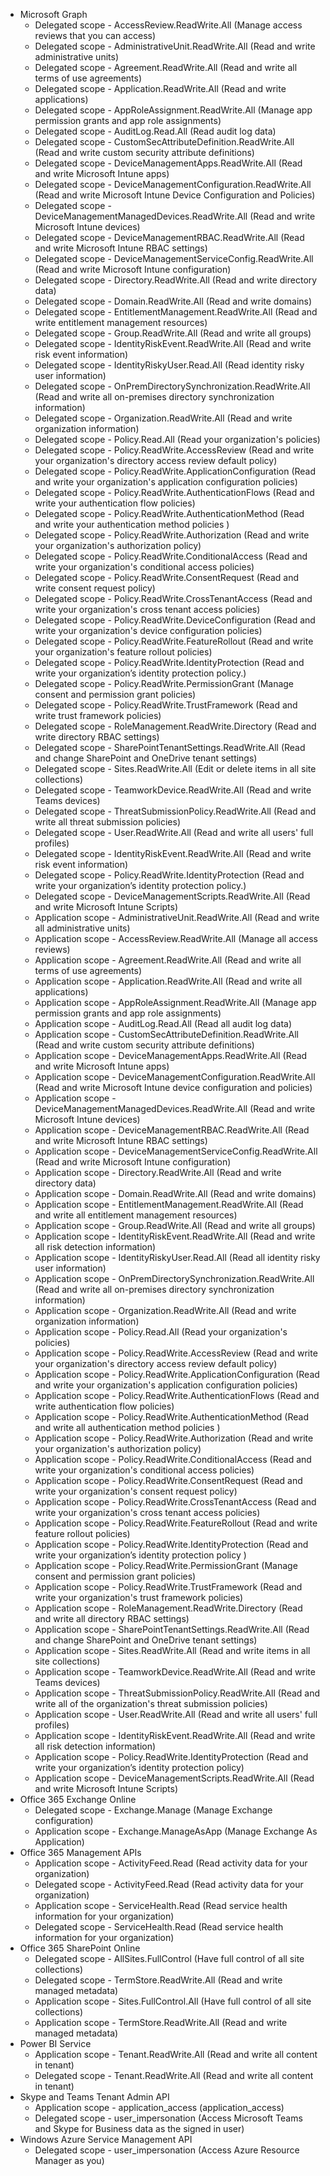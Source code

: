 - Microsoft Graph
  - Delegated scope - AccessReview.ReadWrite.All (Manage access reviews that you can access)
  - Delegated scope - AdministrativeUnit.ReadWrite.All (Read and write administrative units)
  - Delegated scope - Agreement.ReadWrite.All (Read and write all terms of use agreements)
  - Delegated scope - Application.ReadWrite.All (Read and write applications)
  - Delegated scope - AppRoleAssignment.ReadWrite.All (Manage app permission grants and app role assignments)
  - Delegated scope - AuditLog.Read.All (Read audit log data)
  - Delegated scope - CustomSecAttributeDefinition.ReadWrite.All (Read and write custom security attribute definitions)
  - Delegated scope - DeviceManagementApps.ReadWrite.All (Read and write Microsoft Intune apps)
  - Delegated scope - DeviceManagementConfiguration.ReadWrite.All (Read and write Microsoft Intune Device Configuration and Policies)
  - Delegated scope - DeviceManagementManagedDevices.ReadWrite.All (Read and write Microsoft Intune devices)
  - Delegated scope - DeviceManagementRBAC.ReadWrite.All (Read and write Microsoft Intune RBAC settings)
  - Delegated scope - DeviceManagementServiceConfig.ReadWrite.All (Read and write Microsoft Intune configuration)
  - Delegated scope - Directory.ReadWrite.All (Read and write directory data)
  - Delegated scope - Domain.ReadWrite.All (Read and write domains)
  - Delegated scope - EntitlementManagement.ReadWrite.All (Read and write entitlement management resources)
  - Delegated scope - Group.ReadWrite.All (Read and write all groups)
  - Delegated scope - IdentityRiskEvent.ReadWrite.All (Read and write risk event information)
  - Delegated scope - IdentityRiskyUser.Read.All (Read identity risky user information)
  - Delegated scope - OnPremDirectorySynchronization.ReadWrite.All (Read and write all on-premises directory synchronization information)
  - Delegated scope - Organization.ReadWrite.All (Read and write organization information)
  - Delegated scope - Policy.Read.All (Read your organization's policies)
  - Delegated scope - Policy.ReadWrite.AccessReview (Read and write your organization's directory access review default policy)
  - Delegated scope - Policy.ReadWrite.ApplicationConfiguration (Read and write your organization's application configuration policies)
  - Delegated scope - Policy.ReadWrite.AuthenticationFlows (Read and write your authentication flow policies)
  - Delegated scope - Policy.ReadWrite.AuthenticationMethod (Read and write your authentication method policies )
  - Delegated scope - Policy.ReadWrite.Authorization (Read and write your organization's authorization policy)
  - Delegated scope - Policy.ReadWrite.ConditionalAccess (Read and write your organization's conditional access policies)
  - Delegated scope - Policy.ReadWrite.ConsentRequest (Read and write consent request policy)
  - Delegated scope - Policy.ReadWrite.CrossTenantAccess (Read and write your organization's cross tenant access policies)
  - Delegated scope - Policy.ReadWrite.DeviceConfiguration (Read and write your organization's device configuration policies)
  - Delegated scope - Policy.ReadWrite.FeatureRollout (Read and write your organization's feature rollout policies)
  - Delegated scope - Policy.ReadWrite.IdentityProtection (Read and write your organization’s identity protection policy.)
  - Delegated scope - Policy.ReadWrite.PermissionGrant (Manage consent and permission grant policies)
  - Delegated scope - Policy.ReadWrite.TrustFramework (Read and write trust framework policies)
  - Delegated scope - RoleManagement.ReadWrite.Directory (Read and write directory RBAC settings)
  - Delegated scope - SharePointTenantSettings.ReadWrite.All (Read and change SharePoint and OneDrive tenant settings)
  - Delegated scope - Sites.ReadWrite.All (Edit or delete items in all site collections)
  - Delegated scope - TeamworkDevice.ReadWrite.All (Read and write Teams devices)
  - Delegated scope - ThreatSubmissionPolicy.ReadWrite.All (Read and write all threat submission policies)
  - Delegated scope - User.ReadWrite.All (Read and write all users' full profiles)
  - Delegated scope - IdentityRiskEvent.ReadWrite.All (Read and write risk event information)
  - Delegated scope - Policy.ReadWrite.IdentityProtection (Read and write your organization’s identity protection policy.)
  - Delegated scope - DeviceManagementScripts.ReadWrite.All (Read and write Microsoft Intune Scripts)
  - Application scope - AdministrativeUnit.ReadWrite.All (Read and write all administrative units)
  - Application scope - AccessReview.ReadWrite.All (Manage all access reviews)
  - Application scope - Agreement.ReadWrite.All (Read and write all terms of use agreements)
  - Application scope - Application.ReadWrite.All (Read and write all applications)
  - Application scope - AppRoleAssignment.ReadWrite.All (Manage app permission grants and app role assignments)
  - Application scope - AuditLog.Read.All (Read all audit log data)
  - Application scope - CustomSecAttributeDefinition.ReadWrite.All (Read and write custom security attribute definitions)
  - Application scope - DeviceManagementApps.ReadWrite.All (Read and write Microsoft Intune apps)
  - Application scope - DeviceManagementConfiguration.ReadWrite.All (Read and write Microsoft Intune device configuration and policies)
  - Application scope - DeviceManagementManagedDevices.ReadWrite.All (Read and write Microsoft Intune devices)
  - Application scope - DeviceManagementRBAC.ReadWrite.All (Read and write Microsoft Intune RBAC settings)
  - Application scope - DeviceManagementServiceConfig.ReadWrite.All (Read and write Microsoft Intune configuration)
  - Application scope - Directory.ReadWrite.All (Read and write directory data)
  - Application scope - Domain.ReadWrite.All (Read and write domains)
  - Application scope - EntitlementManagement.ReadWrite.All (Read and write all entitlement management resources)
  - Application scope - Group.ReadWrite.All (Read and write all groups)
  - Application scope - IdentityRiskEvent.ReadWrite.All (Read and write all risk detection information)
  - Application scope - IdentityRiskyUser.Read.All (Read all identity risky user information)
  - Application scope - OnPremDirectorySynchronization.ReadWrite.All (Read and write all on-premises directory synchronization information)
  - Application scope - Organization.ReadWrite.All (Read and write organization information)
  - Application scope - Policy.Read.All (Read your organization's policies)
  - Application scope - Policy.ReadWrite.AccessReview (Read and write your organization's directory access review default policy)
  - Application scope - Policy.ReadWrite.ApplicationConfiguration (Read and write your organization's application configuration policies)
  - Application scope - Policy.ReadWrite.AuthenticationFlows (Read and write authentication flow policies)
  - Application scope - Policy.ReadWrite.AuthenticationMethod (Read and write all authentication method policies )
  - Application scope - Policy.ReadWrite.Authorization (Read and write your organization's authorization policy)
  - Application scope - Policy.ReadWrite.ConditionalAccess (Read and write your organization's conditional access policies)
  - Application scope - Policy.ReadWrite.ConsentRequest (Read and write your organization's consent request policy)
  - Application scope - Policy.ReadWrite.CrossTenantAccess (Read and write your organization's cross tenant access policies)
  - Application scope - Policy.ReadWrite.FeatureRollout (Read and write feature rollout policies)
  - Application scope - Policy.ReadWrite.IdentityProtection (Read and write your organization’s identity protection policy )
  - Application scope - Policy.ReadWrite.PermissionGrant (Manage consent and permission grant policies)
  - Application scope - Policy.ReadWrite.TrustFramework (Read and write your organization's trust framework policies)
  - Application scope - RoleManagement.ReadWrite.Directory (Read and write all directory RBAC settings)
  - Application scope - SharePointTenantSettings.ReadWrite.All (Read and change SharePoint and OneDrive tenant settings)
  - Application scope - Sites.ReadWrite.All (Read and write items in all site collections)
  - Application scope - TeamworkDevice.ReadWrite.All (Read and write Teams devices)
  - Application scope - ThreatSubmissionPolicy.ReadWrite.All (Read and write all of the organization's threat submission policies)
  - Application scope - User.ReadWrite.All (Read and write all users' full profiles)
  - Application scope - IdentityRiskEvent.ReadWrite.All (Read and write all risk detection information)
  - Application scope - Policy.ReadWrite.IdentityProtection (Read and write your organization’s identity protection policy)
  - Application scope - DeviceManagementScripts.ReadWrite.All (Read and write Microsoft Intune Scripts)
- Office 365 Exchange Online
  - Delegated scope - Exchange.Manage (Manage Exchange configuration)
  - Application scope - Exchange.ManageAsApp (Manage Exchange As Application)
- Office 365 Management APIs
  - Application scope - ActivityFeed.Read (Read activity data for your organization)
  - Delegated scope - ActivityFeed.Read (Read activity data for your organization)
  - Application scope - ServiceHealth.Read (Read service health information for your organization)
  - Delegated scope - ServiceHealth.Read (Read service health information for your organization)
- Office 365 SharePoint Online
  - Delegated scope - AllSites.FullControl (Have full control of all site collections)
  - Delegated scope - TermStore.ReadWrite.All (Read and write managed metadata)
  - Application scope - Sites.FullControl.All (Have full control of all site collections)
  - Application scope - TermStore.ReadWrite.All (Read and write managed metadata)
- Power BI Service
  - Application scope - Tenant.ReadWrite.All (Read and write all content in tenant)
  - Delegated scope - Tenant.ReadWrite.All (Read and write all content in tenant)
- Skype and Teams Tenant Admin API
  - Application scope - application_access (application_access)
  - Delegated scope - user_impersonation (Access Microsoft Teams and Skype for Business data as the signed in user)
- Windows Azure Service Management API
  - Delegated scope - user_impersonation (Access Azure Resource Manager as you)
